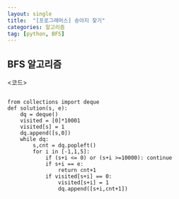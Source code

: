 ```yaml
---
layout: single
title:  "[프로그래머스] 송아지 찾기"
categories: 알고리즘
tag: [python, BFS]
---
```


## BFS 알고리즘

<코드>

<pre>
<code>
from collections import deque
def solution(s, e):
    dq = deque()
    visited = [0]*10001
    visited[s] = 1
    dq.append([s,0])
    while dq:
        s,cnt = dq.popleft()
        for i in [-1,1,5]:
            if (s+i <= 0) or (s+i >=10000): continue
            if s+i == e: 
                return cnt+1            
            if visited[s+i] == 0:
                visited[s+i] = 1
                dq.append([s+i,cnt+1])
</pre>
</code>